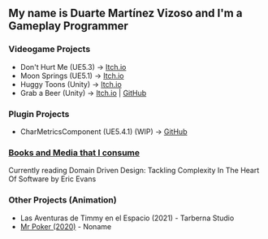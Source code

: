## My name is Duarte Martínez Vizoso and I'm a Gameplay Programmer

### Videogame Projects
- Don't Hurt Me (UE5.3) -> [Itch.io](https://duarto0games.itch.io/dont-hurt-me)
- Moon Springs (UE5.1) -> [Itch.io](https://holychilligames.itch.io/moonsprings)
- Huggy Toons (Unity) -> [Itch.io](https://koffigamestudio.itch.io/the-good-neighborino)
- Grab a Beer (Unity) -> [Itch.io](https://duarto0games.itch.io/garimbas) | [GitHub](https://github.com/duartemv00/dmv_game_unity_GrabABeer)

### Plugin Projects
- CharMetricsComponent (UE5.4.1) (WIP) -> [GitHub](https://github.com/duartemv00/dmv_plugin_ue5.4.1_CharMetricsSystem)

### [Books and Media that I consume](https://github.com/duartemv00/Library)
Currently reading Domain Driven Design: Tackling Complexity In The Heart Of Software by Eric Evans

### Other Projects (Animation)
 - Las Aventuras de Timmy en el Espacio (2021) - Tarberna Studio
 - [Mr Poker (2020)](https://vimeo.com/510216325) - Noname
